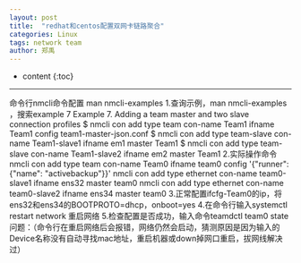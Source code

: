 ```yaml
---
layout: post
title:  "redhat和centos配置双网卡链路聚合"
categories: Linux
tags: network team
author: 郑禹
---
```


* content
{:toc}
---
命令行nmcli命令配置
man nmcli-examples
1.查询示例，man nmcli-examples ，搜索example 7
Example 7. Adding a team master and two slave connection profiles
$ nmcli con add type team con-name Team1 ifname Team1 config team1-master-json.conf
$ nmcli con add type team-slave con-name Team1-slave1 ifname em1 master Team1
$ nmcli con add type team-slave con-name Team1-slave2 ifname em2 master Team1
2.实际操作命令
nmcli con add type team con-name Team0 ifname team0 config '{"runner": {"name": "activebackup"}}'
nmcli con add type ethernet con-name team0-slave1 ifname ens32 master team0
nmcli con add type ethernet con-name team0-slave2 ifname ens34 master team0
3.正常配置ifcfg-Team0的ip，将ens32和ens34的BOOTPROTO=dhcp，onboot=yes
4.在命令行输入systemctl restart network 重启网络
5.检查配置是否成功，输入命令teamdctl team0 state
问题：（命令行在重启网络后会报错，网络仍然会启动，猜测原因是因为输入的Device名称没有自动寻找mac地址，重启机器或down掉网口重启，拔网线解决过）